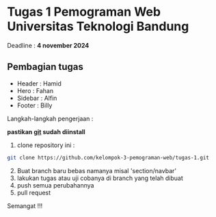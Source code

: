 # Tugas 1 Pemograman Web Universitas Teknologi Bandung

<p>Deadline : <strong>4 november 2024</strong> </p>

## Pembagian tugas 
- Header  : Hamid
- Hero    : Fahan
- Sidebar : Alfin
- Footer  : Billy

Langkah-langkah pengerjaan :

<strong>pastikan  <a href="https://git-scm.com/downloads">git</a> sudah diinstall</strong>

1. clone repository ini :
```bash
git clone https://github.com/kelompok-3-pemograman-web/tugas-1.git
```
2. Buat branch baru bebas namanya misal 'section/navbar'
3. lakukan tugas atau uji cobanya di branch yang telah dibuat
4. push semua perubahannya
5. pull request

Semangat !!!
